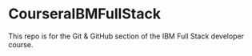 # CourseraIBMFullStack

This repo is for the Git & GitHub section of the IBM Full Stack developer course.
